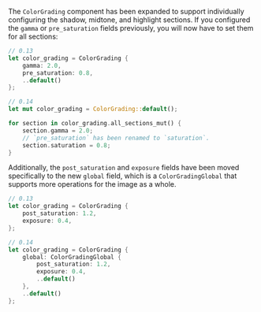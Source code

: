 The `ColorGrading` component has been expanded to support individually configuring the shadow, midtone, and highlight sections. If you configured the `gamma` or `pre_saturation` fields previously, you will now have to set them for all sections:

```rust
// 0.13
let color_grading = ColorGrading {
    gamma: 2.0,
    pre_saturation: 0.8,
    ..default()
};

// 0.14
let mut color_grading = ColorGrading::default();

for section in color_grading.all_sections_mut() {
    section.gamma = 2.0;
    // `pre_saturation` has been renamed to `saturation`.
    section.saturation = 0.8;
}
```

Additionally, the `post_saturation` and `exposure` fields have been moved specifically to the new `global` field, which is a `ColorGradingGlobal` that supports more operations for the image as a whole.

```rust
// 0.13
let color_grading = ColorGrading {
    post_saturation: 1.2,
    exposure: 0.4,
};

// 0.14
let color_grading = ColorGrading {
    global: ColorGradingGlobal {
        post_saturation: 1.2,
        exposure: 0.4,
        ..default()
    },
    ..default()
};
```
